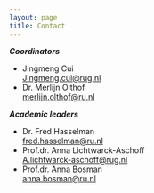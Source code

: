 ```yaml
---
layout: page
title: Contact
---
```


***Coordinators***

- Jingmeng Cui  
  [Jingmeng.cui@rug.nl](mailto:Jingmeng.cui@rug.nl)
- Dr. Merlijn Olthof  
  [merlijn.olthof@ru.nl](mailto:merlijn.olthof@ru.nl)

***Academic leaders***

- Dr. Fred Hasselman  
  [fred.hasselman@ru.nl](mailto:fred.hasselman@ru.nl)
- Prof.dr. Anna Lichtwarck-Aschoff  
  [A.lichtwarck-aschoff@rug.nl](mailto:A.lichtwarck-aschoff@rug.nl)
- Prof.dr. Anna Bosman  
  [anna.bosman@ru.nl](mailto:anna.bosman@ru.nl)
